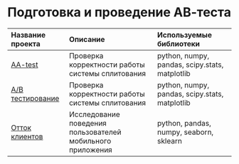 # Подготовка и проведение АВ-теста

| Название проекта | Описание | Используемые библиотеки | 
| :---------------------- | :---------------------- | :---------------------- |
| [AA-test](AA-test) | Проверка корректности работы системы сплитования | python, numpy, pandas, scipy.stats, matplotlib |
| [A/B тестирование](Logs_exp) |  Проверка корректности работы системы сплитования | python, numpy, pandas, scipy.stats, matplotlib|
| [Отток клиентов](Fitness_centre) | Исследование поведения пользователей мобильного приложения | python, pandas, numpy, seaborn, sklearn |
